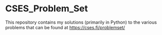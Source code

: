# CSES_Problem_Set
This repository contains my solutions (primarily in Python) to the various problems that can be found at https://cses.fi/problemset/
